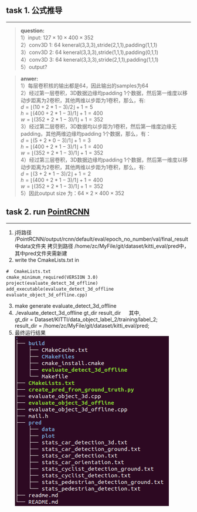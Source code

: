 ## task 1. 公式推导
---
>**question:**    
1）input: $127\times 10 \times 400 \times 352$   
 2）conv3D 1: 64 keneral(3,3,3),stride(2,1,1),padding(1,1,1)   
 3）conv3D 2: 64 keneral(3,3,3),stride(1,1,1),padding(0,1,1)   
 4）conv3D 3: 64 keneral(3,3,3),stride(2,1,1),padding(1,1,1)   
 5）output?

>**anwer:**    
1）每层卷积核的输出都是64，因此输出的samples为64   
2）经过第一层卷积，3D数据边缘均padding 1个数据，然后第一维度以移动步距离为2卷积，其他两维以步距为1卷积，那么，有:      
$d =  \lfloor (10   + 2*1 - 3)/2 \rfloor + 1=5$   
$h =  \lfloor (400 + 2*1 - 3)/1 \rfloor + 1=400$   
$w =  \lfloor (352 + 2*1 - 3)/1 \rfloor + 1=352$       
3）经过第二层卷积，3D数据均以步距为1卷积，然后第一维度边缘无padding，其他两维边缘均padding 1个数据，那么，有：   
$d =  \lfloor (5       + 2*0 - 3)/1 \rfloor + 1=3$   
$h =  \lfloor (400  + 2*1 - 3)/1 \rfloor + 1=400$   
$w =  \lfloor (352 + 2*1 - 3)/1 \rfloor + 1=352$     
 4）经过第三层卷积，3D数据边缘均padding 1个数据，然后第一维度以移动步距离为2卷积，其他两维以步距为1卷积，那么，有:      
$d =  \lfloor (3       + 2*1 - 3)/2 \rfloor + 1=2$   
$h =  \lfloor (400  + 2*1 - 3)/1 \rfloor + 1=400$   
$w =  \lfloor (352 + 2*1 - 3)/1 \rfloor + 1=352$     
 5）因此output size 为：$64\times 2 \times 400 \times 352$ 

 ## task 2.  run [PointRCNN](https://github.com/sshaoshuai/PointRCNN)
 -----
1. j将路径 /PointRCNN/output/rcnn/default/eval/epoch_no_number/val/final_result 中data文件夹 
   拷贝到路径 /home/zc/MyFile/git/dataset/kitti_eval/pred中，其中pred文件夹需新建
2. write the CmakeLists.txt  in 
 ```
#  CmakeLists.txt
cmake_minimum_required(VERSION 3.0)
project(evaluate_detect_3d_offline)
add_executable(evaluate_detect_3d_offline evaluate_object_3d_offline.cpp)
```
3. make generate  evaluate_detect_3d_offline
4. ./evaluate_detect_3d_offline gt_dir result_dir
 &emsp; 其中,    
  gt_dir = Dataset/KITTI/data_object_label_2/training/label_2;   
  result_dir = /home/zc/MyFile/git/dataset/kitti_eval/pred;
5. 最终运行结果
![处理结果](运行结果目录.png)



